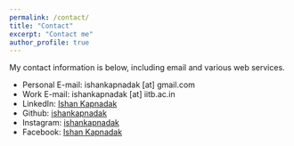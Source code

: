 ```yaml
---
permalink: /contact/
title: "Contact"
excerpt: "Contact me"
author_profile: true
---
```

My contact information is below, including email and various web services.

* Personal E-mail: ishankapnadak [at] gmail.com
* Work E-mail: ishankapnadak [at] iitb.ac.in
* LinkedIn: [Ishan Kapnadak](https://www.linkedin.com/in/ishan-kapnadak/)
* Github: [ishankapnadak](https://github.com/ishankapnadak)
* Instagram: [ishankapnadak](https://www.instagram.com/ishankapnadak/)
* Facebook: [Ishan Kapnadak](https://www.facebook.com/ishan.kapnadak/)